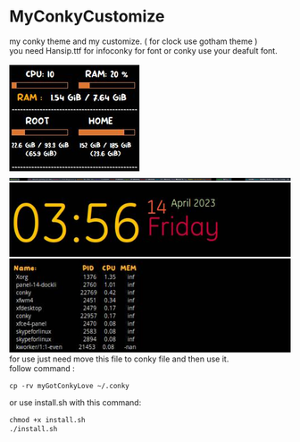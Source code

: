 # MyConkyCustomize
my conky theme and my customize. ( for clock use gotham theme ) <br>
you need Hansip.ttf for infoconky for font or conky use your deafult font.<br>
<br>
![](https://github.com/AmirhosseinAbutalebi/MyConkyCustomize/blob/master/myGotConkyLove/infoConky.jpg)<br>
![](https://github.com/AmirhosseinAbutalebi/MyConkyCustomize/blob/master/myGotConkyLove/littleBotConky.jpg)<br>
![](https://github.com/AmirhosseinAbutalebi/MyConkyCustomize/blob/master/myGotConkyLove/myGotham.jpg)<br>
![](https://github.com/AmirhosseinAbutalebi/MyConkyCustomize/blob/master/myGotConkyLove/taskMng.jpg)<br>
for use just need move this file to conky file and then use it.<br>
follow command :
```
cp -rv myGotConkyLove ~/.conky
```
or use install.sh with this command:
```
chmod +x install.sh
./install.sh
```
